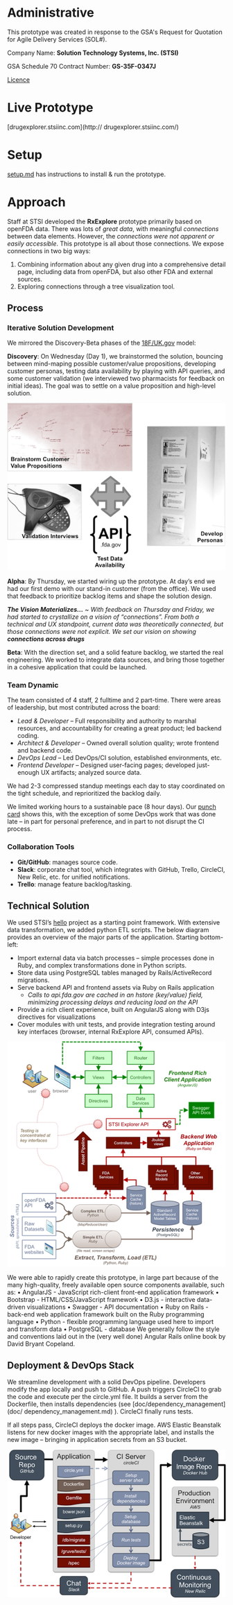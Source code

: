 
# Administrative 
This prototype was created in response to the GSA's Request for Quotation for Agile Delivery Services (SOL#).

Company Name: **Solution Technology Systems, Inc. (STSI)**

GSA Schedule 70 Contract Number: **GS-35F-0347J** 

[Licence](LICENSE.md)
# Live Prototype
[drugexplorer.stsiinc.com](http:// drugexplorer.stsiinc.com/)
# Setup
[setup.md]( /docs/setup.md) has instructions to install & run the prototype.
# Approach

Staff at STSI developed the **RxExplore** prototype primarily based on openFDA data. There was lots of *great data*, with meaningful *connections* between data elements. However, the *connections were not apparent or easily accessible*.
This prototype is all about those connections. We expose connections in two big ways:
1.	Combining information about any given drug into a comprehensive detail page, including data from openFDA, but also other FDA and external sources.
2.	Exploring connections through a tree visualization tool.
## Process
### Iterative Solution Development
We mirrored the Discovery-Beta phases of the [18F/UK.gov]( https://18f.gsa.gov/dashboard/stages/) model:

**Discovery**: 
On Wednesday (Day 1), we brainstormed the solution, bouncing between mind-maping possible customer/value propositions, developing customer personas, testing data availability by playing with API queries, and some customer validation (we interviewed two pharmacists for feedback on initial ideas). The goal was to settle on a value proposition and high-level solution.

![Discovery Process](/doc/solution/discovery.png?raw=true) 
 
**Alpha**: 
By Thursday, we started wiring up the prototype. At day’s end we had our first demo with our stand-in customer (from the office). We used that feedback to prioritize backlog items and shape the solution design. 

_**The Vision Materializes...** ~ With feedback on Thursday and Friday, we had started to crystallize on a vision of “connections”. From both a technical and UX standpoint, current data was theoretically connected, but those connections were not explicit. We set our vision on showing **connections across drugs**_

**Beta**: 
With the direction set, and a solid feature backlog, we started the real engineering. We worked to integrate data sources, and bring those together in a cohesive application that could be launched.

### Team Dynamic
The team consisted of 4 staff, 2 fulltime and 2 part-time. There were areas of leadership, but most contributed across the board:
* _Lead & Developer_ – Full responsibility and authority to marshal resources, and accountability for creating a great product; led backend coding.
* _Architect & Developer_ – Owned overall solution quality; wrote frontend and backend code.
* _DevOps Lead_ – Led DevOps/CI solution, established environments, etc.
* _Frontend Developer_ – Designed user-facing pages; developed just-enough UX artifacts; analyzed source data.

We had 2-3 compressed standup meetings each day to stay coordinated on the tight schedule, and reprioritized the backlog daily. 

We limited working hours to a sustainable pace (8 hour days). Our [punch card]( /graphs/punch-card) shows this, with the exception of some DevOps work that was done late – in part for personal preference, and in part to not disrupt the CI process.
### Collaboration Tools
* **Git/GitHub**: manages source code. 
* **Slack**: corporate chat tool, which integrates with GitHub, Trello, CircleCI, New Relic, etc. for unified notifications. 
* **Trello**: manage feature backlog/tasking. 

## Technical Solution
We used STSI’s [hello]( https://github.com/STSILABS/hello) project as a starting point framework. With extensive data transformation, we added python ETL scripts.
The below diagram provides an overview of the major parts of the application. Starting bottom-left:
* Import external data via batch processes – simple processes done in Ruby, and complex transformations done in Python scripts.
* Store data using PostgreSQL tables managed by Rails/ActiveRecord migrations.
* Serve backend API and frontend assets via Ruby on Rails application
    * _Calls to api.fda.gov are cached in an hstore (key/value) field, minimizing processing delays and reducing load on the API_
* Provide a rich client experience, built on AngularJS along with D3js directives for visualizations
* Cover modules with unit tests, and provide integration testing around key interfaces (browser, internal RxExplore API, consumed APIs).

![Solution Overview](/doc/solution/application_overview.png?raw=true)

We were able to rapidly create this prototype, in large part because of the many high-quality, freely available open source components available, such as:
•	AngularJS - JavaScript rich-client front-end application framework
•	Bootstrap - HTML/CSS/JavaScript framework
•	D3.js - interactive data-driven visualizations
•	Swagger - API documentation
•	Ruby on Rails - back-end web application framework built on the Ruby programming language
•	Python - flexible programming language used here to import and transform data
•	PostgreSQL - database
We generally follow the style and conventions laid out in the (very well done) Angular Rails online book by David Bryant Copeland.

## Deployment & DevOps Stack
 
We streamline development with a solid DevOps pipeline.  Developers modify the app locally and push to GitHub. A push triggers CircleCI to grab the code and execute per the circle.yml file. It builds a server from the Dockerfile, then installs dependencies (see [doc/dependency_management](doc/ dependency_management.md) ). CircleCI finally runs tests. 

If all steps pass, CircleCI deploys the docker image. AWS Elastic Beanstalk listens for new docker images with the appropriate label, and installs the new image – bringing in application secrets from an S3 bucket.

![DevOps Overview](/doc/solution/devops.png?raw=true)








